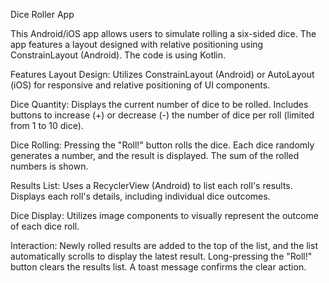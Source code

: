 Dice Roller App

This Android/iOS app allows users to simulate rolling a six-sided dice. The app features a layout designed with relative positioning using ConstrainLayout (Android).
The code is using Kotlin. 

Features
Layout Design:
Utilizes ConstrainLayout (Android) or AutoLayout (iOS) for responsive and relative positioning of UI components.

Dice Quantity:
Displays the current number of dice to be rolled.
Includes buttons to increase (+) or decrease (-) the number of dice per roll (limited from 1 to 10 dice).

Dice Rolling:
Pressing the "Roll!" button rolls the dice. Each dice randomly generates a number, and the result is displayed.
The sum of the rolled numbers is shown.

Results List:
Uses a RecyclerView (Android) to list each roll's results.
Displays each roll's details, including individual dice outcomes.

Dice Display:
Utilizes image components to visually represent the outcome of each dice roll.

Interaction:
Newly rolled results are added to the top of the list, and the list automatically scrolls to display the latest result.
Long-pressing the "Roll!" button clears the results list. A toast message confirms the clear action.
